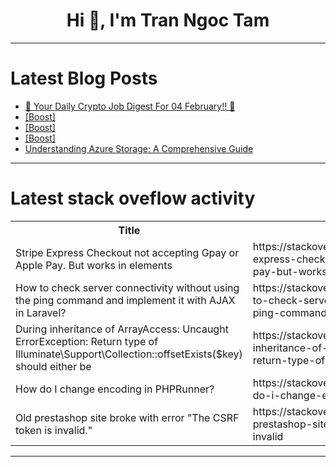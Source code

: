 <h1 align="center">Hi 👋, I'm Tran Ngoc Tam</h1>

---

# Latest Blog Posts 
<!-- BLOG-POST-LIST:START -->
- [🚀 Your Daily Crypto Job Digest For 04 February!! 🚀](https://dev.to/web3hires/your-daily-crypto-job-digest-for-04-february-4opi)
- [[Boost]](https://dev.to/felix_castillo_88bc37a634/-a05)
- [[Boost]](https://dev.to/norman_luke_2ee1689c93ffd/-aah)
- [[Boost]](https://dev.to/calebmakafui/-1h5c)
- [Understanding Azure Storage: A Comprehensive Guide](https://dev.to/pravinjadhav/understanding-azure-storage-a-comprehensive-guide-alb)
<!-- BLOG-POST-LIST:END -->

---

# Latest stack oveflow activity
<table>
  <tr><th>Title</th><th>Link</th></tr>
  <!-- STACKOVERFLOW:START --><tr><td>Stripe Express Checkout not accepting Gpay or Apple Pay. But works in elements</td><td>https://stackoverflow.com/questions/79411410/stripe-express-checkout-not-accepting-gpay-or-apple-pay-but-works-in-elements</td></tr><tr><td>How to check server connectivity without using the ping command and implement it with AJAX in Laravel?</td><td>https://stackoverflow.com/questions/79411393/how-to-check-server-connectivity-without-using-the-ping-command-and-implement-it</td></tr><tr><td>During inheritance of ArrayAccess: Uncaught ErrorException: Return type of Illuminate\Support\Collection::offsetExists&lpar;$key&rpar; should either be</td><td>https://stackoverflow.com/questions/79411347/during-inheritance-of-arrayaccess-uncaught-errorexception-return-type-of-illum</td></tr><tr><td>How do I change encoding in PHPRunner?</td><td>https://stackoverflow.com/questions/79411312/how-do-i-change-encoding-in-phprunner</td></tr><tr><td>Old prestashop site broke with error &quot;The CSRF token is invalid.&quot;</td><td>https://stackoverflow.com/questions/79411262/old-prestashop-site-broke-with-error-the-csrf-token-is-invalid</td></tr><!-- STACKOVERFLOW:END -->
</table>

---


